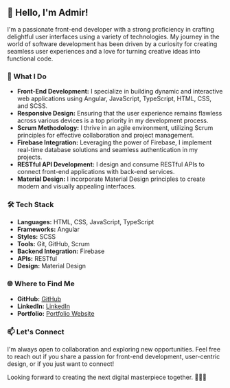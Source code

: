 ## 👋 Hello, I'm Admir!

I'm a passionate front-end developer with a strong proficiency in crafting delightful user interfaces using a variety of technologies. My journey in the world of software development has been driven by a curiosity for creating seamless user experiences and a love for turning creative ideas into functional code.

### 🚀 What I Do

- **Front-End Development:** I specialize in building dynamic and interactive web applications using Angular, JavaScript, TypeScript, HTML, CSS, and SCSS.
- **Responsive Design:** Ensuring that the user experience remains flawless across various devices is a top priority in my development process.
- **Scrum Methodology:** I thrive in an agile environment, utilizing Scrum principles for effective collaboration and project management.
- **Firebase Integration:** Leveraging the power of Firebase, I implement real-time database solutions and seamless authentication in my projects.
- **RESTful API Development:** I design and consume RESTful APIs to connect front-end applications with back-end services.
- **Material Design:** I incorporate Material Design principles to create modern and visually appealing interfaces.

### 🛠️ Tech Stack

- **Languages:** HTML, CSS, JavaScript, TypeScript
- **Frameworks:** Angular
- **Styles:** SCSS
- **Tools:** Git, GitHub, Scrum
- **Backend Integration:** Firebase
- **APIs:** RESTful
- **Design:** Material Design

### 🌐 Where to Find Me

- **GitHub:** [GitHub](https://github.com/AdmirBajric)
- **LinkedIn:** [LinkedIn](https://www.linkedin.com/in/admir-bajric)
- **Portfolio:** [Portfolio Website](https://www.admir-bajric.de)

### 📫 Let's Connect

I'm always open to collaboration and exploring new opportunities. Feel free to reach out if you share a passion for front-end development, user-centric design, or if you just want to connect!

Looking forward to creating the next digital masterpiece together. 👨‍💻✨

